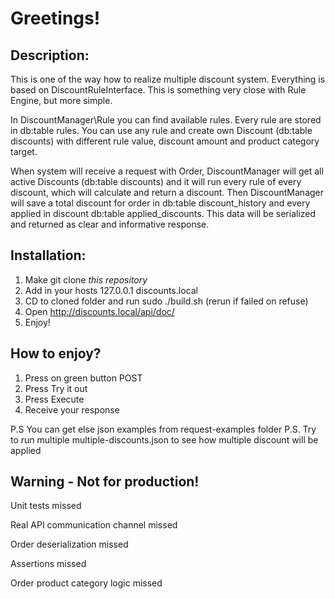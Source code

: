 # Greetings!

## Description:
This is one of the way how to realize multiple discount system.
Everything is based on DiscountRuleInterface. This is something very
close with Rule Engine, but more simple. 

In DiscountManager\Rule you can find available rules. Every rule
are stored in db:table rules. You can use any rule and
create own Discount (db:table discounts) with different rule value,
discount amount and product category target. 

When system will receive a request with Order, DiscountManager
will get all active Discounts (db:table discounts) and it will run
every rule of every discount, which will calculate and return a discount.
Then DiscountManager will save a total discount for order in db:table discount_history
and every applied in discount db:table applied_discounts. This data will be
serialized and returned as clear and informative response.

## Installation:
1. Make git clone *this repository*
2. Add in your hosts 127.0.0.1      discounts.local
3. CD to cloned folder and run sudo ./build.sh (rerun if failed on refuse)
4. Open http://discounts.local/api/doc/
5. Enjoy!

## How to enjoy?
1. Press on green button POST
2. Press Try it out
3. Press Execute
4. Receive your response

P.S You can get else json examples from request-examples folder
P.S. Try to run multiple multiple-discounts.json to see how multiple discount will be applied

## Warning - Not for production!
Unit tests missed

Real API communication channel missed

Order deserialization missed

Assertions missed

Order product category logic missed
